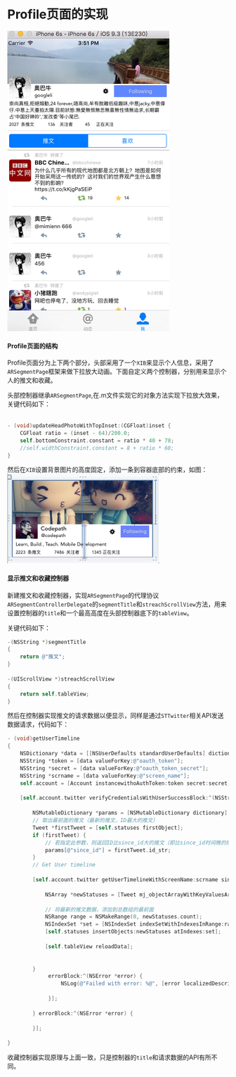 # Profile页面的实现

![](https://raw.githubusercontent.com/kasfori/KTwitter/master/demo%E7%9B%B8%E5%85%B3%E6%88%AA%E5%9B%BE/Profile%E9%A1%B5%E7%9A%84%E5%AE%9E%E7%8E%B0.png)

#### Profile页面的结构

Profile页面分为上下两个部分，头部采用了一个`XIB`来显示个人信息，采用了`ARSegmentPage`框架来做下拉放大动画。下面自定义两个控制器，分别用来显示个人的推文和收藏。

头部控制器继承`ARSegmentPage`,在.m文件实现它的对象方法实现下拉放大效果，关键代码如下：

```objective-c

- (void)updateHeadPhotoWithTopInset:(CGFloat)inset {
    CGFloat ratio = (inset - 64)/200.0;
    self.bottomConstraint.constant = ratio * 40 + 78;
    //self.widthConstraint.constant = 8 + ratio * 60;
}

``` 
然后在`XIB`设置背景图片的高度固定，添加一条到容器底部的约束，如图：
![](https://raw.githubusercontent.com/kasfori/KTwitter/master/demo%E7%9B%B8%E5%85%B3%E6%88%AA%E5%9B%BE/Profile%E5%A4%B4%E9%83%A8%E7%BA%A6%E6%9D%9F.png)


#### 显示推文和收藏控制器

新建推文和收藏控制器，实现`ARSegmentPage`的代理协议`ARSegmentControllerDelegate`的`segmentTitle`和`streachScrollView`方法，用来设置控制器的`title`和一个最高高度在头部控制器底下的`tableView`。

关键代码如下：

```objective-c
-(NSString *)segmentTitle
{
    return @"推文";
}

-(UIScrollView *)streachScrollView
{
    return self.tableView;
}

```

然后在控制器实现推文的请求数据以便显示，同样是通过`STTwitter`相关API发送数据请求，代码如下：

```objective-c
- (void)getUserTimeline
{
    NSDictionary *data = [[NSUserDefaults standardUserDefaults] dictionaryForKey:@"kAccessTokenKey"];
    NSString *token = [data valueForKey:@"oauth_token"];
    NSString *secret = [data valueForKey:@"oauth_token_secret"];
    NSString *scrname = [data valueForKey:@"screen_name"];
    self.account = [Account instancewithoAuthToken:token secret:secret];

    [self.account.twitter verifyCredentialsWithUserSuccessBlock:^(NSString *username, NSString *userID) {
        
        NSMutableDictionary *params = [NSMutableDictionary dictionary];
        // 取出最前面的推文（最新的推文，ID最大的推文）
        Tweet *firstTweet = [self.statuses firstObject];
        if (firstTweet) {
            // 若指定此参数，则返回ID比since_id大的推文（即比since_id时间晚的推文），默认为0
            params[@"since_id"] = firstTweet.id_str;
        }
        // Get User timeline
        
        [self.account.twitter getUserTimelineWithScreenName:scrname sinceID:params[@"since_id"] maxID:nil count:30 successBlock:^(NSArray *statuses) {
 
            NSArray *newStatuses = [Tweet mj_objectArrayWithKeyValuesArray:statuses];
            
            // 将最新的推文数据，添加到总数组的最前面
            NSRange range = NSMakeRange(0, newStatuses.count);
            NSIndexSet *set = [NSIndexSet indexSetWithIndexesInRange:range];
            [self.statuses insertObjects:newStatuses atIndexes:set];
            
            [self.tableView reloadData];


        }
             errorBlock:^(NSError *error) {
                 NSLog(@"Failed with error: %@", [error localizedDescription]);

             }];
        
        } errorBlock:^(NSError *error) {
            
        }];
    
}

```

收藏控制器实现原理与上面一致，只是控制器的`title`和请求数据的API有所不同。
